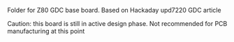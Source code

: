 Folder for Z80 GDC base board.  Based on Hackaday upd7220 GDC article

Caution: this board is still in active design phase.  Not recommended for PCB manufacturing at this point
